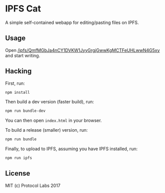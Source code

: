 # IPFS Cat

A simple self-contained webapp for editing/pasting files on IPFS.

## Usage

Open [/ipfs/QmfMGbJa4nCY1DVKW1JyyGrgjGwwKgMCTFeUHLwwN4G5xy](https://ipfs.io/ipfs/QmfMGbJa4nCY1DVKW1JyyGrgjGwwKgMCTFeUHLwwN4G5xy) and start writing.

## Hacking

First, run:

```sh
npm install
```

Then build a dev version (faster build), run:

```sh
npm run bundle-dev
```

You can then open `index.html` in your browser.

To build a release (smaller) version, run:

```sh
npm run bundle
```

Finally, to upload to IPFS, assuming you have IPFS installed, run:

```sh
npm run ipfs
```

## License

MIT (c) Protocol Labs 2017
